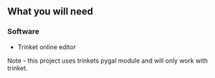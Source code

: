 ## What you will need

### Software

+ Trinket online editor

Note - this project uses trinkets pygal module and will only work with trinket.